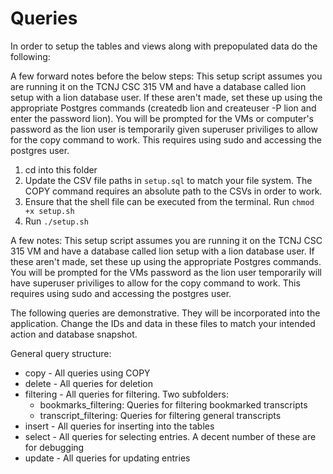 # Queries

In order to setup the tables and views along with prepopulated data do the following:

A few forward notes before the below steps: This setup script assumes you are running it on the TCNJ CSC 315 VM and have a database called lion setup with a lion database user. If these aren't made, set these up using the appropriate Postgres commands (createdb lion and createuser -P lion and enter the password lion). You will be prompted for the VMs or computer's password as the lion user is temporarily given superuser priviliges to allow for the copy command to work. This requires using sudo and accessing the postgres user.

1. cd into this folder
2. Update the CSV file paths in `setup.sql` to match your file system. The COPY command requires an absolute path to the CSVs in order to work.
3. Ensure that the shell file can be executed from the terminal. Run `chmod +x setup.sh`
4. Run `./setup.sh`

A few notes: This setup script assumes you are running it on the TCNJ CSC 315 VM and have a database called lion setup with a lion database user. If these aren't made, set these up using the appropriate Postgres commands. You will be prompted for the VMs password as the lion user temporarily will have superuser priviliges to allow for the copy command to work. This requires using sudo and accessing the postgres user.

The following queries are demonstrative. They will be incorporated into the application. Change the IDs and data in these files to match your intended action and database snapshot.
 
General query structure:

* copy - All queries using COPY
* delete - All queries for deletion
* filtering - All queries for filtering. Two subfolders:
    * bookmarks_filtering: Queries for filtering bookmarked transcripts
    * transcript_filtering: Queries for filtering general transcripts
* insert - All queries for inserting into the tables
* select - All queries for selecting entries. A decent number of these are for debugging
* update - All queries for updating entries
